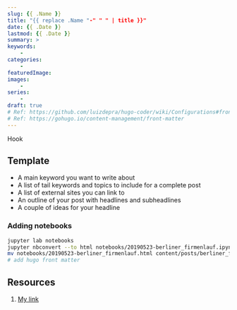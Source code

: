```yaml
---
slug: {{ .Name }}
title: "{{ replace .Name "-" " " | title }}"
date: {{ .Date }}
lastmod: {{ .Date }}
summary: >
keywords:
    -
categories:
    -
featuredImage:
images:
    -
series:
    -
draft: true
# Ref: https://github.com/luizdepra/hugo-coder/wiki/Configurations#front-matter
# Ref: https://gohugo.io/content-management/front-matter
---
```


Hook

## Template

- A main keyword you want to write about
- A list of tail keywords and topics to include for a complete post
- A list of external sites you can link to
- An outline of your post with headlines and subheadlines
- A couple of ideas for your headline

### Adding notebooks

```bash
jupyter lab notebooks
jupyter nbconvert --to html notebooks/20190523-berliner_firmenlauf.ipynb
mv notebooks/20190523-berliner_firmenlauf.html content/posts/berliner_firmenlauf.html
# add hugo front matter
```

## Resources

1. [My link](url)
